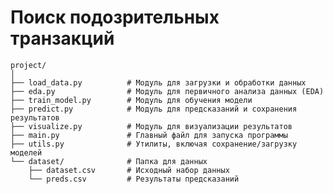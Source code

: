 # Поиск подозрительных транзакций


    project/
    │
    ├── load_data.py          # Модуль для загрузки и обработки данных
    ├── eda.py                # Модуль для первичного анализа данных (EDA)
    ├── train_model.py        # Модуль для обучения модели
    ├── predict.py            # Модуль для предсказаний и сохранения результатов
    ├── visualize.py          # Модуль для визуализации результатов
    ├── main.py               # Главный файл для запуска программы
    ├── utils.py              # Утилиты, включая сохранение/загрузку моделей
    └── dataset/              # Папка для данных
        ├── dataset.csv       # Исходный набор данных
        └── preds.csv         # Результаты предсказаний
